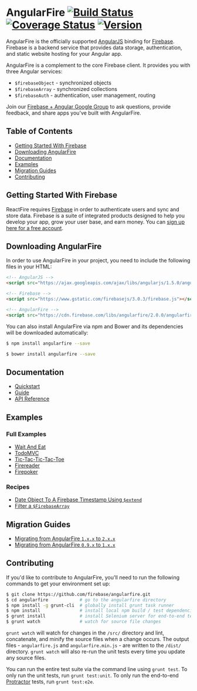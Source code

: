 # AngularFire [![Build Status](https://travis-ci.org/firebase/angularfire.svg?branch=master)](https://travis-ci.org/firebase/angularfire) [![Coverage Status](https://coveralls.io/repos/firebase/angularfire/badge.svg?branch=master&service=github)](https://coveralls.io/github/firebase/angularfire?branch=master) [![Version](https://badge.fury.io/gh/firebase%2Fangularfire.svg)](http://badge.fury.io/gh/firebase%2Fangularfire)


AngularFire is the officially supported [AngularJS](https://angularjs.org/) binding for
[Firebase](https://firebase.google.com/). Firebase is a
backend service that provides data storage, authentication, and static website hosting for your
Angular app.

AngularFire is a complement to the core Firebase client. It provides you with three Angular
services:
  * `$firebaseObject` - synchronized objects
  * `$firebaseArray` - synchronized collections
  * `$firebaseAuth` - authentication, user management, routing

Join our [Firebase + Angular Google Group](https://groups.google.com/forum/#!forum/firebase-angular)
to ask questions, provide feedback, and share apps you've built with AngularFire.


## Table of Contents

 * [Getting Started With Firebase](#getting-started-with-firebase)
 * [Downloading AngularFire](#downloading-angularfire)
 * [Documentation](#documentation)
 * [Examples](#examples)
 * [Migration Guides](#migration-guides)
 * [Contributing](#contributing)


## Getting Started With Firebase

ReactFire requires [Firebase](https://firebase.google.com/) in order to authenticate users and sync
and store data. Firebase is a suite of integrated products designed to help you develop your app,
grow your user base, and earn money. You can [sign up here for a free account](https://console.firebase.google.com/).


## Downloading AngularFire

In order to use AngularFire in your project, you need to include the following files in your HTML:

```html
<!-- AngularJS -->
<script src="https://ajax.googleapis.com/ajax/libs/angularjs/1.5.0/angular.min.js"></script>

<!-- Firebase -->
<script src="https://www.gstatic.com/firebasejs/3.0.3/firebase.js"></script>

<!-- AngularFire -->
<script src="https://cdn.firebase.com/libs/angularfire/2.0.0/angularfire.min.js"></script>
```

You can also install AngularFire via npm and Bower and its dependencies will be downloaded
automatically:

```bash
$ npm install angularfire --save
```

```bash
$ bower install angularfire --save
```


## Documentation

* [Quickstart](docs/quickstart.md)
* [Guide](docs/guide/README.md)
* [API Reference](https://angularfire.firebaseapp.com/api.html)


## Examples

### Full Examples

* [Wait And Eat](https://github.com/gordonmzhu/angular-course-demo-app-v2)
* [TodoMVC](https://github.com/tastejs/todomvc/tree/master/examples/firebase-angular)
* [Tic-Tac-Tic-Tac-Toe](https://github.com/jwngr/tic-tac-tic-tac-toe/)
* [Firereader](http://github.com/firebase/firereader)
* [Firepoker](https://github.com/Wizehive/Firepoker)

### Recipes

* [Date Object To A Firebase Timestamp Using `$extend`](http://jsfiddle.net/katowulf/syuzw9k1/)
* [Filter a `$FirebaseArray`](http://jsfiddle.net/firebase/ku8uL0pr/)


## Migration Guides

* [Migrating from AngularFire `1.x.x` to `2.x.x`](docs/migration/1XX-to-2XX.md)
* [Migrating from AngularFire `0.9.x` to `1.x.x`](docs/migration/09X-to-1XX.md)


## Contributing

If you'd like to contribute to AngularFire, you'll need to run the following commands to get your
environment set up:

```bash
$ git clone https://github.com/firebase/angularfire.git
$ cd angularfire            # go to the angularfire directory
$ npm install -g grunt-cli  # globally install grunt task runner
$ npm install               # install local npm build / test dependencies
$ grunt install             # install Selenium server for end-to-end tests
$ grunt watch               # watch for source file changes
```

`grunt watch` will watch for changes in the `/src/` directory and lint, concatenate, and minify the
source files when a change occurs. The output files - `angularfire.js` and `angularfire.min.js` -
are written to the `/dist/` directory. `grunt watch` will also re-run the unit tests every time you
update any source files.

You can run the entire test suite via the command line using `grunt test`. To only run the unit
tests, run `grunt test:unit`. To only run the end-to-end [Protractor](https://github.com/angular/protractor/)
tests, run `grunt test:e2e`.
